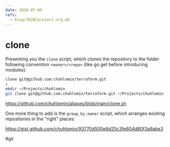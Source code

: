 ```yaml
---
date: 2020-07-09
refs:
  - blog/2020/project-org.md
---
```


# clone

Presenting you the `clone` script, which clones the repository to the folder
following convention `<owner>/<repo>` (like go get before introducing modules):

```bash
clone git@github.com:chuhlomin/terraform.git
↓
mkdir ~/Projects/chuhlomin
git clone git@github.com:chuhlomin/terraform.git ~/Projects/chuhlomin
```

https://github.com/chuhlomin/aliases/blob/main/clone.sh

One more thing to add is the `group_by_owner` script, which arranges existing repositories in the "right" places:

https://gist.github.com/chuhlomin/93770d500e8d25c3fe604d80f3a9abe3

#git
